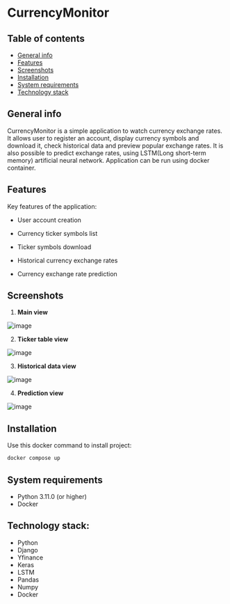 # CurrencyMonitor

## Table of contents
* [General info](#general-info)
* [Features](#features)
* [Screenshots](#screenshots)
* [Installation](#installation)
* [System requirements](#system-requirements)
* [Technology stack](#technology-stack)



## General info
CurrencyMonitor is a simple application to watch currency exchange rates. It allows user to register an account, display currency symbols and download it, 
check historical data and preview popular exchange rates. It is also possible to predict exchange rates, using LSTM(Long short-term memory) artificial neural network.
Application can be run using docker container.

## Features
Key features of the application:
- User account creation


- Currency ticker symbols list


- Ticker symbols download


- Historical currency exchange rates


- Currency exchange rate prediction


## Screenshots
1. **Main view**

![image](https://github.com/DuQer/CurrencyMonitor/assets/66977132/c3e2b9bf-6071-42cd-9d56-c0c017839a3d)

2. **Ticker table view**

![image](https://github.com/DuQer/CurrencyMonitor/assets/66977132/58220b67-8ed1-4cfe-a803-c3705a379e02)


3. **Historical data view**

![image](https://github.com/DuQer/CurrencyMonitor/assets/66977132/6aa22100-9f3f-47ee-a5f6-d472b8ca1b62)


4. **Prediction view**

![image](https://github.com/DuQer/CurrencyMonitor/assets/66977132/876334e3-6ba8-42aa-98ea-83deb35d23fb)


## Installation
Use this docker command to install project:
```bash
docker compose up
```
## System requirements
- Python 3.11.0 (or higher)
- Docker
## Technology stack:
- Python
- Django
- Yfinance
- Keras
- LSTM
- Pandas
- Numpy
- Docker
